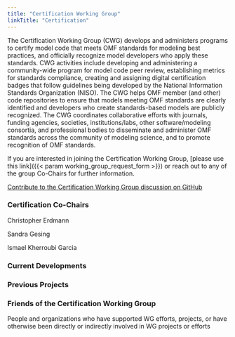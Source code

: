 ```yaml
---
title: "Certification Working Group"
linkTitle: "Certification"
---
```

The Certification Working Group (CWG) develops and administers programs to certify model code that meets OMF standards for modeling best practices, and officially recognize model developers who apply these standards. CWG activities include developing and administering a community-wide program for model code peer review, establishing metrics for standards compliance, creating and assigning digital certification badges that follow guidelines being developed by the National Information Standards Organization (NISO). The CWG helps OMF member (and other) code repositories to ensure that models meeting OMF standards are clearly identified and developers who create standards-based models are publicly recognized. The CWG coordinates collaborative efforts with journals, funding agencies, societies, institutions/labs, other software/modeling consortia, and professional bodies to disseminate and administer OMF standards across the community of modeling science, and to promote recognition of OMF standards.

If you are interested in joining the Certification Working Group, [please use this link]({{< param working_group_request_form >}}) or reach out to any of the group Co-Chairs for further information.

[Contribute to the Certification Working Group discussion on GitHub](https://github.com/openmodelingfoundation/openmodelingfoundation.github.io/discussions/categories/wg-certification)

### **Certification Co-Chairs**
Christopher Erdmann

Sandra Gesing

Ismael Kherroubi Garcia


### **Current Developments**

### **Previous Projects**

### **Friends of the Certification Working Group**

People and organizations who have supported WG efforts, projects, or have otherwise been directly or indirectly involved in WG projects or efforts
